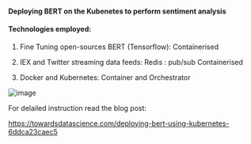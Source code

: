 #### Deploying BERT on the Kubenetes to perform sentiment analysis 



#### Technologies employed: 


1. Fine Tuning open-sources BERT (Tensorflow): Containerised 

2. IEX and Twitter streaming data feeds: Redis : pub/sub Containerised

3. Docker and Kubernetes:  Container and Orchestrator 

![image](https://user-images.githubusercontent.com/10104388/89708001-458fc700-d96b-11ea-9c6b-ac2c605c0b25.png)

For delailed instruction read the blog post: 

https://towardsdatascience.com/deploying-bert-using-kubernetes-6ddca23caec5

